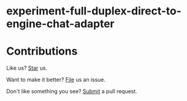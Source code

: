 # experiment-full-duplex-direct-to-engine-chat-adapter

# Contributions

Like us? [Star](https://github.com/compulim/experiment-full-duplex-direct-to-engine-chat-adapter/stargazers) us.

Want to make it better? [File](https://github.com/compulim/experiment-full-duplex-direct-to-engine-chat-adapter/issues) us an issue.

Don't like something you see? [Submit](https://github.com/compulim/experiment-full-duplex-direct-to-engine-chat-adapter/pulls) a pull request.
